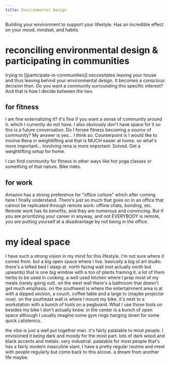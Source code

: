 ```yaml
---
title: Environmental Design
---
```


Building your environment to support your lifestyle. Has an incredible effect on your mood, mindset, and habits. 

# reconciling environmental design & participating in communities
trying to [[participate-in-communities]] neccesitates leaving your house and thus leaving behind your environmental design. It becomes a conscious decision then. Do you want a community surrounding this specific interest? And that is how I decide between the two. 

## for fitness
I am fine externalizing it? it's fine if you want a sense of community around it. which I currently do not have. I also obviously don't have space for it so this is a future conversation. Do I forsee fitness becoming a source of community? My answer is yes... I think so. Counterpoint is I would like to involve Rena in weightlifting and that is MUCH easier at home. so what's more important... Involving rena is more important. Solved. Get a weightlifting setup for home. 

I can find community for fitness in other ways like hot yoga classes or something of that nature. Bike rides. 

## for work
Amazon has a strong preference for "office culture" which after coming here I finally understand. There's just so much that goes on in an office that cannot be replicated through remote work: offline chats, bonding, etc. Remote work has its benefits, and they are numerous and convincing. But if you are prioritizing your career in anyway, and not EVERYBODY is remote, you are putting yourself at a disadvantage by not being in the office. 

# my ideal space
I have such a strong vision in my mind for this lifestyle. I'm not sure where it comes from. but a big open space where I live. basically a big ol art studio. there's a lofted bed I sleep at. north facing wall (not actually north but upwards) that is one big window with a ton of plants framing it. a lot of them herbs to be used in cooking. a well used kitchen where I prep most of my meals (rarely going out). on the west wall there's a bathroom that doesn't get much emphasis. on the southwest is where the entertainment area is at with a dipped section, a couch, coffee table and a large tv (maybe projector now).  on the southeast wall is where I mount my bike. it's next to a workstation with a bunch of tools on a pegboard. What I use those tools on besides my bike I don't actually know. in the center is a bunch of open space although I usually imagine some gym rings hanging down for some quick calistenics. 

the vibe is just a well put together man. it's fairly palatable to most people. I envisioned it being dark and moody for the most part. lots of dark wood and black accents and metals. very industrial. palatable for most people that's has a fairly modern masculine slant. I have a pretty regular routine and meet with people regularly but come back to this alcove. a dream from another life maybe. 